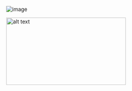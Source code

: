 ![image](https://github.com/user-attachments/assets/3570f480-cc31-4930-b056-3a713d83a93b)

<img src="https://github.com/user-attachments/assets/3570f480-cc31-4930-b056-3a713d83a93b" alt="alt text" width="320" height="180">
